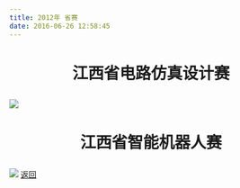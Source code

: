 ```yaml
---
title: 2012年 省赛
date: 2016-06-26 12:58:45
---
```

# <p align="center">江西省电路仿真设计赛<p>
![](http://og9nrsw1n.bkt.clouddn.com/bst/honor/jiangxi/20121.jpg)
# <p align="center">江西省智能机器人赛<p>
![](http://og9nrsw1n.bkt.clouddn.com/bst/honor/jiangxi/20122.jpg)
[返回](/bst/honor/)